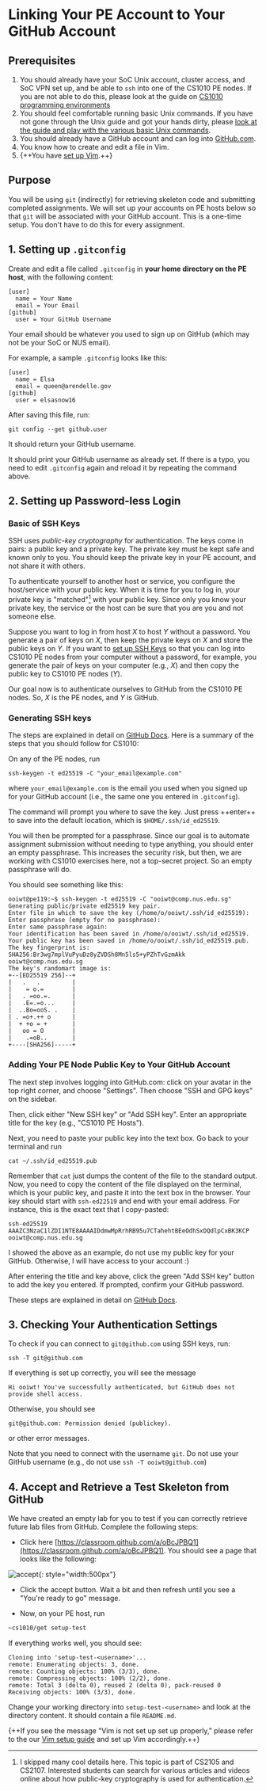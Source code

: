# Linking Your PE Account to Your GitHub Account

## Prerequisites

1. You should already have your SoC Unix account, cluster access, and SoC VPN set up, and be able to `ssh` into one of the CS1010 PE nodes.  If you are not able to do this, please look at the guide on [CS1010 programming environments](environments.md)
2. You should feel comfortable running basic Unix commands.  If you have not gone through the Unix guide and got your hands dirty, please [look at the guide and play with the various basic Unix commands](unix-essentials.md).
3. You should already have a GitHub account and can log into [GitHub.com](https://www.github.com).
4. You know how to create and edit a file in Vim.
5. {++You have [set up Vim](vim-setup.md).++}

## Purpose
You will be using `git` (indirectly) for retrieving skeleton code and submitting completed assignments.  We will set up your accounts on PE hosts below so that `git` will be associated with your GitHub account.  This is a one-time setup.  You don't have to do this for every assignment.

## 1. Setting up `.gitconfig`

Create and edit a file called `.gitconfig` in **your home directory on the PE host**, with the following content:

```text
[user]
  name = Your Name
  email = Your Email
[github]  
  user = Your GitHub Username
```

Your email should be whatever you used to sign up on GitHub (which may not be your SoC or NUS email).

For example, a sample `.gitconfig` looks like this:

```text
[user]
  name = Elsa
  email = queen@arendelle.gov
[github]  
  user = elsasnow16
```

After saving this file, run:

```
git config --get github.user
```

It should return your GitHub username.

It should print your GitHub username as already set.  If there is a typo, you need to edit `.gitconfig` again and reload it by repeating the command above.

## 2. Setting up Password-less Login

### Basic of SSH Keys

SSH uses _public-key cryptography_ for authentication.  The keys come in pairs: a public key and a private key.  The private key must be kept safe and known only to you.  You should keep the private key in your PE account, and not share it with others.

To authenticate yourself to another host or service, you configure the host/service with your public key.  When it is time for you to log in, your private key is "matched"[^1] with your public key.  Since only you know your private key, the service or the host can be sure that you are you and not someone else.

Suppose you want to log in from host _X_ to host _Y_ without a
password.  You generate a pair of keys on _X_, then keep the private
keys on _X_ and store the public keys on _Y_.  If you want to [set
up SSH Keys](environments.md#setting-up-ssh-keys) so that you can
log into CS1010 PE nodes from your computer without a password, for
example, you generate the pair of keys on your computer (e.g., _X_)
and then copy the public key to CS1010 PE nodes (_Y_).

Our goal now is to authenticate ourselves to GitHub from the CS1010 PE nodes.  So, _X_ is the PE nodes, and _Y_ is GitHub.

### Generating SSH keys

The steps are explained in detail on [GitHub Docs](https://docs.github.com/en/github/authenticating-to-github/connecting-to-github-with-ssh/generating-a-new-ssh-key-and-adding-it-to-the-ssh-agent).  Here is a summary of the steps that you should follow for CS1010:

On any of the PE nodes, run
```
ssh-keygen -t ed25519 -C "your_email@example.com"
```

where `your_email@example.com` is the email you used when you signed up for your GitHub account (i.e., the same one you entered in `.gitconfig`).

The command will prompt you where to save the key.  Just press ++enter++ to save into the default location, which is `$HOME/.ssh/id_ed25519`.

You will then be prompted for a passphrase.  Since our goal is to
automate assignment submission without needing to type anything,
you should enter an empty passphrase.  This increases the security
risk, but then, we are working with CS1010 exercises here, not a
top-secret project.  So an empty passphrase will do.

You should see something like this:
```
ooiwt@pe119:~$ ssh-keygen -t ed25519 -C "ooiwt@comp.nus.edu.sg"
Generating public/private ed25519 key pair.
Enter file in which to save the key (/home/o/ooiwt/.ssh/id_ed25519):
Enter passphrase (empty for no passphrase):
Enter same passphrase again:
Your identification has been saved in /home/o/ooiwt/.ssh/id_ed25519.
Your public key has been saved in /home/o/ooiwt/.ssh/id_ed25519.pub.
The key fingerprint is:
SHA256:Br3wg7mplVuPyuDz8yZVDSh8Mn5ls5+yPZhTvGzmAkk ooiwt@comp.nus.edu.sg
The key's randomart image is:
+--[ED25519 256]--+
|   .   .         |
|    = o.=        |
|   . =oo.=.      |
|   .E=.=o...     |
|  ..Bo=ooS. .    |
| . =o+.++ o      |
|  + +o = +       |
|   oo = O        |
|    .=oB..       |
+----[SHA256]-----+
```

### Adding Your PE Node Public Key to Your GitHub Account


The next step involves logging into GitHub.com: click on your avatar in the top right corner, and choose "Settings".  Then choose "SSH and GPG keys" on the sidebar.

Then, click either "New SSH key" or "Add SSH key".  Enter an appropriate title for the key (e.g., "CS1010 PE Hosts").

Next, you need to paste your public key into the text box.  Go back to your terminal and run 

```
cat ~/.ssh/id_ed25519.pub
```

Remember that `cat` just dumps the content of the file to the
standard output.  Now, you need to copy the content of the file
displayed on the terminal, which is your public key, and paste it
into the text box in the browser.  Your key should start with
`ssh-ed22519` and end with your email address.  For instance, this
is the exact text that I copy-pasted:
```
ssh-ed25519 AAAZC3NzaC1lZDI1NTE8AAAAIDdmwMpRrhRB95u7CTahehtBEeOdhSxDQdlpCxBK3KCP ooiwt@comp.nus.edu.sg
```

I showed the above as an example, do not use my public key for your GitHub.  Otherwise, I will have access to your account :)

After entering the title and key above, click the green "Add SSH key" button to add the key you entered.  If prompted, confirm your GitHub password.

These steps are explained in detail on [GitHub Docs](https://docs.github.com/en/github/authenticating-to-github/connecting-to-github-with-ssh/adding-a-new-ssh-key-to-your-github-account).

## 3. Checking Your Authentication Settings

To check if you can connect to `git@github.com` using SSH keys, run:
```
ssh -T git@github.com
```

If everything is set up correctly, you will see the message
```
Hi ooiwt! You've successfully authenticated, but GitHub does not provide shell access.
```

Otherwise, you should see
```
git@github.com: Permission denied (publickey).
```

or other error messages.

Note that you need to connect with the username `git`.  Do not use your GitHub username (e.g., do not use `ssh -T ooiwt@github.com`)

## 4. Accept and Retrieve a Test Skeleton from GitHub

We have created an empty lab for you to test if you can correctly retrieve future lab files from GitHub.  Complete the following steps:

- Click here [https://classroom.github.com/a/oBcJPBQ1](https://classroom.github.com/a/oBcJPBQ1).  You should see a page that looks like the following:

![accept](figures/accept-assignment-demo.png){: style="width:500px"}

- Click the accept button.  Wait a bit and then refresh until you see a "You're ready to go" message.

- Now, on your PE host, run

```Bash
~cs1010/get setup-test
```

If everything works well, you should see:

```
Cloning into 'setup-test-<username>'...
remote: Enumerating objects: 3, done.
remote: Counting objects: 100% (3/3), done.
remote: Compressing objects: 100% (2/2), done.
remote: Total 3 (delta 0), reused 2 (delta 0), pack-reused 0
Receiving objects: 100% (3/3), done.
```

Change your working directory into `setup-test-<username>` and look at the directory content.  It should contain a file `README.md`. 

{++If you see the message "Vim is not set up set up properly," please refer to the our [Vim setup guide](vim-setup.md) and set up Vim accordingly.++}

[^1]: I skipped many cool details here.  This topic is part of CS2105 and CS2107.  Interested students can search for various articles and videos online about how public-key cryptography is used for authentication.
